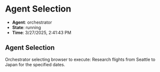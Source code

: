 # Agent Selection

- **Agent**: orchestrator
- **State**: running
- **Time**: 3/27/2025, 2:41:43 PM

## Agent Selection

Orchestrator selecting browser to execute: Research flights from Seattle to Japan for the specified dates.

